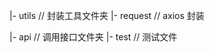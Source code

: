 |- utils                                                // 封装工具文件夹
    |- request                                          // axios 封装


|- api                                                  // 调用接口文件夹
    |- test                                             // 测试文件